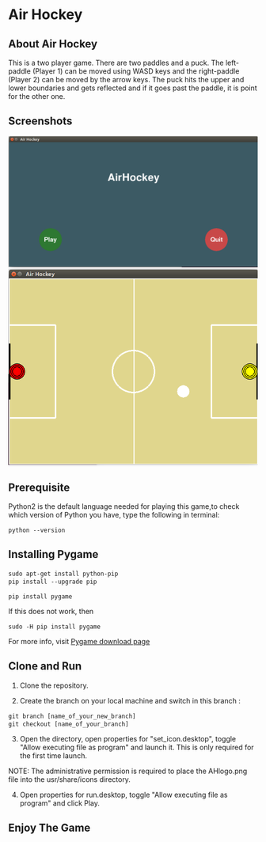 # Air Hockey

## About Air Hockey
This is a two player game. There are two paddles and a puck. The left-paddle (Player 1) can be moved using WASD keys and the right-paddle (Player 2) can be moved by the arrow keys. The puck hits the upper and lower boundaries and gets reflected and if it goes past the paddle, it is point for the other one.

## Screenshots
![StartScreen](/img/Shot2.png)
![Gameplay](/img/Shot1.png)

## Prerequisite

Python2 is the default language needed for playing this game,to check which version of Python you have, type the following in terminal: 
```
python --version
```
## Installing Pygame

```
sudo apt-get install python-pip
pip install --upgrade pip
```
```
pip install pygame
```
If this does not work, then
```
sudo -H pip install pygame
```

For more info, visit [Pygame download page](http://www.pygame.org/download.shtml)

## Clone and Run

1. Clone the repository.

2. Create the branch on your local machine and switch in this branch :
```
git branch [name_of_your_new_branch]
git checkout [name_of_your_branch]
```
3. Open the directory, open properties for "set_icon.desktop", toggle "Allow executing file as program" and launch it. This is only required for the first time launch.

NOTE: The administrative permission is required to place the AHlogo.png file into the usr/share/icons directory.

4. Open properties for run.desktop, toggle "Allow executing file as program" and click Play. 

## Enjoy The Game



